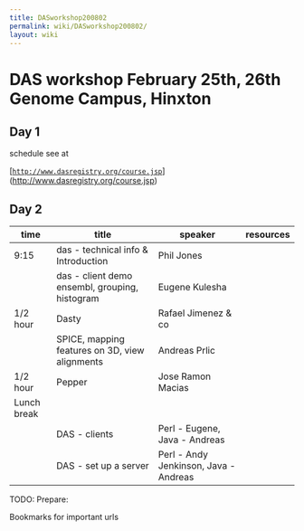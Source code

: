 ```yaml
---
title: DASworkshop200802
permalink: wiki/DASworkshop200802/
layout: wiki
---
```


DAS workshop February 25th, 26th Genome Campus, Hinxton
=======================================================

Day 1
-----

schedule see at

[[`http://www.dasregistry.org/course.jsp`](http://www.dasregistry.org/course.jsp)](http://www.dasregistry.org/course.jsp)

Day 2
-----

| time        | title                                          | speaker                               | resources |
|-------------|------------------------------------------------|---------------------------------------|-----------|
| 9:15        | das - technical info & Introduction            | Phil Jones                            |           |
|             | das - client demo ensembl, grouping, histogram | Eugene Kulesha                        |           |
| 1/2 hour    | Dasty                                          | Rafael Jimenez & co                   |           |
|             | SPICE, mapping features on 3D, view alignments | Andreas Prlic                         |           |
| 1/2 hour    | Pepper                                         | Jose Ramon Macias                     |           |
| Lunch break |                                                |                                       |           |
|             | DAS - clients                                  | Perl - Eugene, Java - Andreas         |           |
|             | DAS - set up a server                          | Perl - Andy Jenkinson, Java - Andreas |

TODO: Prepare:

Bookmarks for important urls
